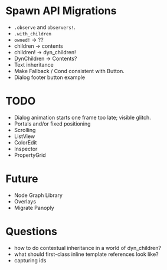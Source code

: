 # Spawn API Migrations

- `.observe` and `observers!`.
- `.with_children`
- `owned!` -> ??
- children -> contents
- children! -> dyn_children!
- DynChildren -> Contents?
- Text inheritance
- Make Fallback / Cond consistent with Button.
- Dialog footer button example

# TODO

- Dialog animation starts one frame too late; visible glitch.
- Portals and/or fixed positioning
- Scrolling
- ListView
- ColorEdit
- Inspector
- PropertyGrid

# Future

- Node Graph Library
- Overlays
- Migrate Panoply

# Questions

- how to do contextual inheritance in a world of dyn_children?
- what should first-class inline template references look like?
- capturing ids
